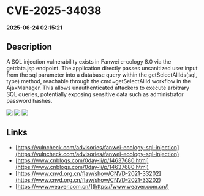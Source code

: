 # CVE-2025-34038

**2025-06-24 02:15:21**

## Description
A SQL injection vulnerability exists in Fanwei e-cology 8.0 via the getdata.jsp endpoint. The application directly passes unsanitized user input from the sql parameter into a database query within the getSelectAllIds(sql, type) method, reachable through the cmd=getSelectAllId workflow in the AjaxManager. This allows unauthenticated attackers to execute arbitrary SQL queries, potentially exposing sensitive data such as administrator password hashes.

![](https://img.shields.io/static/v1?label=Score&message=8.7&color=red)
![](https://img.shields.io/static/v1?label=Severity&message=HIGH&color=red)
![](https://img.shields.io/static/v1?label=CWE&message=SQL&color=green)

## Links
- [https://vulncheck.com/advisories/fanwei-ecology-sql-injection](https://vulncheck.com/advisories/fanwei-ecology-sql-injection)
- [https://www.cnblogs.com/0day-li/p/14637680.html](https://www.cnblogs.com/0day-li/p/14637680.html)
- [https://www.cnvd.org.cn/flaw/show/CNVD-2021-33202](https://www.cnvd.org.cn/flaw/show/CNVD-2021-33202)
- [https://www.weaver.com.cn/](https://www.weaver.com.cn/)
